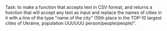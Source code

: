 
Task: to make a function that accepts text in CSV format, and returns a function 
that will accept any text as input and replace the names of cities in it with a line of the type 
"name of the city" (10th place in the TOP-10 largest cities of Ukraine, population UUUUUU person/people/people)".
